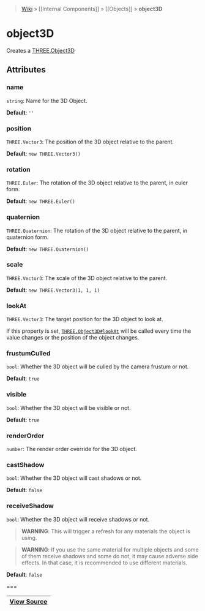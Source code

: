 > [Wiki](Home) » [[Internal Components]] » [[Objects]] » **object3D**

# object3D

Creates a [THREE.Object3D](http://threejs.org/docs/#Reference/Core/Object3D)

## Attributes

### name
``` string ```: Name for the 3D Object.

**Default**: `''`

### position
``` THREE.Vector3 ```: The position of the 3D object relative to the parent.

**Default**: `new THREE.Vector3()`

### rotation
``` THREE.Euler ```: The rotation of the 3D object relative to the parent, in euler form.

**Default**: `new THREE.Euler()`

### quaternion
``` THREE.Quaternion ```: The rotation of the 3D object relative to the parent, in quaternion form.

**Default**: `new THREE.Quaternion()`

### scale
``` THREE.Vector3 ```: The scale of the 3D object relative to the parent.

**Default**: `new THREE.Vector3(1, 1, 1)`

### lookAt
``` THREE.Vector3 ```: The target position for the 3D object to look at.

If this property is set, [`THREE.Object3D#lookAt`](http://threejs.org/docs/#Reference/Core/Object3D.lookAt) will be called every time the value changes or the position of the object changes.

### frustumCulled
``` bool ```: Whether the 3D object will be culled by the camera frustum or not.

**Default**: `true`

### visible
``` bool ```: Whether the 3D object will be visible or not.

**Default**: `true`

### renderOrder
``` number ```: The render order override for the 3D object.

### castShadow
``` bool ```: Whether the 3D object will cast shadows or not.

**Default**: `false`

### receiveShadow
``` bool ```: Whether the 3D object will receive shadows or not.
> **WARNING**: This will trigger a refresh for any materials the object is using.

> **WARNING**: If you use the same material for multiple objects and some of them receive shadows and some do not, it may cause adverse side effects. In that case, it is recommended to use different materials.

**Default**: `false`

===

|**[View Source](../blob/master/src/lib/descriptors/Object/Object3DDescriptor.js)**|
 ---|
